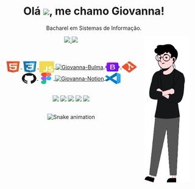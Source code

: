 <h1 align = "center"> Olá <img src="https://media.giphy.com/media/hvRJCLFzcasrR4ia7z/giphy.gif" width="25px">, me chamo Giovanna!</h1>
<p align = "center">Bacharel em Sistemas de Informação.</p>

<!--bloco inicial-->
<div align="center">
 <a href="https://github.com/rsGiovanna">
    <img height="160em" src="https://github-readme-stats.vercel.app/api?username=rsGiovanna&show_icons=true&theme=dark&include_all_commits=true&count_private=true"/>
  <img height="160em" src="https://github-readme-stats.vercel.app/api/top-langs/?username=rsGiovanna&layout=compact&langs_count=6&theme=dark"/>
   <img height="384em" align="right" src="https://github.com/rsGiovanna/rsGiovanna/blob/main/giovanna.png"/>

 </div> 
 

  
  ##
  <!--linguagens e icones-->
   <div style="display: inline_block" align="center"><br>
  <img align="center" alt="Giovanna-HTML" height="30" width="40" src="https://raw.githubusercontent.com/devicons/devicon/master/icons/html5/html5-original.svg">
  <img align="center" alt="Giovanna-CSS" height="30" width="40" src="https://raw.githubusercontent.com/devicons/devicon/master/icons/css3/css3-original.svg">
  <img align="center" alt="Giovanna-Js" height="30" width="40" src="https://raw.githubusercontent.com/devicons/devicon/master/icons/javascript/javascript-plain.svg">
  <img align="center" alt="Giovanna-Bulma" height="30" width="40" src="https://api.iconify.design/logos/bulma.svg">
  <img align="center" alt="Giovanna-Bootstrap" height="30" width="40" src="https://raw.githubusercontent.com/devicons/devicon/master/icons/bootstrap/bootstrap-original.svg">
  <img align="center" alt="Giovanna-Git" height="30" width="40" src="https://raw.githubusercontent.com/devicons/devicon/master/icons/git/git-original.svg">
  <img align="center" alt="Giovanna-Github" height="30" width="40" src="https://raw.githubusercontent.com/devicons/devicon/master/icons/github/github-original.svg">
  <img align="center" alt="Giovanna-Figma" height="30" width="40" src="https://raw.githubusercontent.com/devicons/devicon/master/icons/figma/figma-original.svg">
   <img align="center" alt="Giovanna-Notion" height="30" width="40" color="#fff" src="https://cdn.worldvectorlogo.com/logos/notion-logo-1.svg">
  <img align="center" alt="Giovanna-VSCode" height="30" width="40" src="https://raw.githubusercontent.com/devicons/devicon/master/icons/vscode/vscode-original.svg">
  </div>
  
  ##
  <!--redes sociais-->
  <div align="center"> 
  <a href="https://instagram.com/rs_gio" target="_blank"><img src="https://img.shields.io/badge/-Instagram-%23E4405F?style=for-the-badge&logo=instagram&logoColor=white" target="_blank"></a>
  <a href="https://discord.gg/rs_gio#3230" target="_blank"><img src="https://img.shields.io/badge/Discord-7289DA?style=for-the-badge&logo=discord&logoColor=white" target="_blank"></a>
  <a href = "mailto:giovanna.fac67@gmail.com"><img src="https://img.shields.io/badge/-Gmail-%23333?style=for-the-badge&logo=gmail&logoColor=white" target="_blank"></a>
  <a href="https://www.linkedin.com/in/giovanna-rs/" target="_blank"><img src="https://img.shields.io/badge/-LinkedIn-%230077B5?style=for-the-badge&logo=linkedin&logoColor=white" target="_blank"></a>
  <a href="https://vercel.com/rsgiovanna" target="_blank"><img src="https://img.shields.io/badge/Vercel-000000?style=for-the-badge&logo=vercel&logoColor=white" target="_blank"></a>
   
   ##
    
  ![Snake animation](https://github.com/rsGiovanna/rsGiovanna/blob/output/github-contribution-grid-snake.svg)

  </div>
